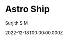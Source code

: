 ---
title: Astro Ship
github: https://github.com/surjithctly/astroship
demo: https://astroship.web3templates.com/
author: Surjith S M
author_link: https://github.com/surjithctly
date: 2022-12-18T00:00:00.000Z
description: >-
  Astroship is a starter template for startups, marketing websites & landing
  pages. Built with Astro, TailwindCSS & Alpine.js
ssg:
  - Astro
css:
  - Tailwind
cms: null
category:
  - Business
draft: false
publish_date: '2022-11-01T10:14:05Z'
update_date: '2023-01-11T08:23:03Z'
github_star: 234
github_fork: 24
---